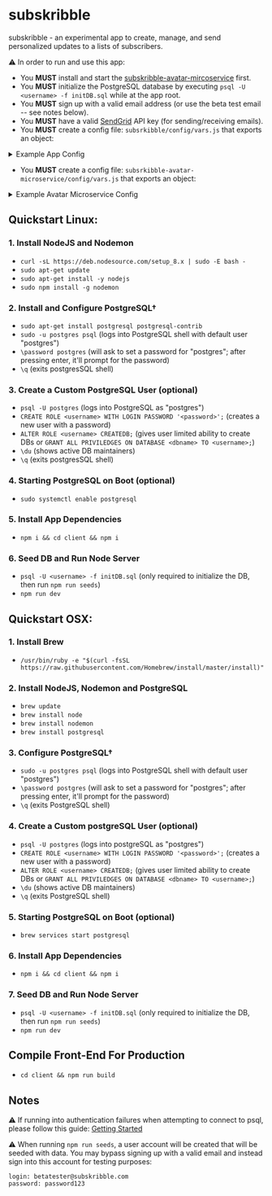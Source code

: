 # subskribble
subskribble - an experimental app to create, manage, and send personalized updates to a lists of subscribers.

⚠️ In order to run and use this app:
- You **MUST** install and start the <a href="https://github.com/mattcarlotta/subskribble-avatar-microservice">subskribble-avatar-mircoservice</a> first.
- You **MUST** initialize the PostgreSQL database by executing `psql -U <username> -f initDB.sql` while at the app root.
- You **MUST** sign up with a valid email address (or use the beta test email -- see notes below).
- You **MUST** have a valid <a href="https://sendgrid.com/">SendGrid</a> API key (for sending/receiving emails).
- You **MUST** create a config file: `subsrkibble/config/vars.js` that exports an object:
<details>
<summary>Example App Config</summary>
<pre><code>
module.exports = {
	"development": {
		cookieKey: "unique_cookie_key",
		database: "postgres_db_name",
		dbport: postgres_db_port,
		dbpassword: "postgres_db_password",
		dbowner: "postgres_db_owner",
		host: "localhost",
		port: 5000,
		portal: "http://localhost:3000/",
		sendgridAPIKey: "sendgrid_api_key",
		url: "http://localhost:5000/",
	},
	"production": {
		cookieKey: "unique_cookie_key",
		database: "postgres_db_name",
		dbport: postgres_db_port,
		dbpassword: "postgres_db_password",
		dbowner: "postgres_db_owner",
		host: "localhost",
		port: 5000,
		portal: "http://project-domain.com",
		sendgridAPIKey: "sendgrid_api_key",
		url: "http://localhost:5000/",
	},
	"staging": {
		cookieKey: "unique_cookie_key",
		database: "postgres_db_name",
		dbport: postgres_db_port,
		dbpassword: "postgres_db_password",
		dbowner: "postgres_db_owner",
		host: "localhost",
		port: 5000,
		portal: "http://staging-domain.com",
		sendgridAPIKey: "sendgrid_api_key",
		url: "http://localhost:5000/",
	},
	"testing": {
		cookieKey: "unique_cookie_key",
		database: "postgres_db_name",
		dbport: postgres_db_port,
		dbpassword: "postgres_db_password",
		dbowner: "postgres_db_owner",
		host: "localhost",
		port: 5000,
		portal: "http://testing-domain.com",
		sendgridAPIKey: "sendgrid_api_key",
		url: "http://localhost:5000/",
	}
}
</code></pre>
</details>


- You **MUST** create a config file: `subsrkibble-avatar-microservice/config/vars.js` that exports an object:
<details>
<summary>Example Avatar Microservice Config</summary>
<pre><code>
module.exports = {
	"development": {
		apiURL: "http://localhost:4000",
		cookieKey: "unique_cookie_key",
		database: "postgres_db_name",
		dbport: postgres_db_port,
		dbpassword: "postgres_db_password",
		dbowner: "postgres_db_owner",
		host: "localhost",
		port: 4000,
		portal: "http://localhost:3000"
	},
	"production": {
		apiURL: "http://avatar.project-domain.com",
		cookieKey: "unique_cookie_key",
		database: "postgres_db_name",
		dbport: postgres_db_port,
		dbpassword: "postgres_db_password",
		dbowner: "postgres_db_owner",
		host: "localhost",
		port: 5000,
		portal: "http://localhost:3000"
	},
	"staging": {
		apiURL: "http://avatar.staging-domain.com",
		cookieKey: "unique_cookie_key",
		database: "postgres_db_name",
		dbport: postgres_db_port,
		dbpassword: "postgres_db_password",
		dbowner: "postgres_db_owner",
		host: "localhost",
		port: 5000,
		portal: "http://staging-domain.com"
	},
	"testing": {
		apiURL: "http://avatar.testing-domain.com",
		cookieKey: "unique_cookie_key",
		database: "postgres_db_name",
		dbport: postgres_db_port,
		dbpassword: "postgres_db_password",
		dbowner: "postgres_db_owner",
		host: "localhost",
		port: 5000,
		portal: "http://testing-domain.com"
	}
}
</code></pre>
</details>

## Quickstart Linux:

### 1. Install NodeJS and Nodemon

- `curl -sL https://deb.nodesource.com/setup_8.x | sudo -E bash -`
- `sudo apt-get update`
- `sudo apt-get install -y nodejs`
- `sudo npm install -g nodemon`

### 2. Install and Configure PostgreSQL†
- `sudo apt-get install postgresql postgresql-contrib`
- `sudo -u postgres psql` (logs into PostgreSQL shell with default user "postgres")
- `\password postgres` (will ask to set a password for "postgres"; after pressing enter, it'll prompt for the password)
- `\q` (exits postgresSQL shell)

### 3. Create a Custom PostgreSQL User (optional)
- `psql -U postgres` (logs into PostgreSQL as "postgres")
- `CREATE ROLE <username> WITH LOGIN PASSWORD '<password>';` (creates a new user with a password)
- `ALTER ROLE <username> CREATEDB;` (gives user limited ability to create DBs or `GRANT ALL PRIVILEDGES ON DATABASE <dbname> TO <username>;`)
- `\du` (shows active DB maintainers)
- `\q` (exits postgresSQL shell)

### 4. Starting PostgreSQL on Boot (optional)
- `sudo systemctl enable postgresql`

### 5. Install App Dependencies

- `npm i && cd client && npm i`

### 6. Seed DB and Run Node Server
- `psql -U <username> -f initDB.sql` (only required to initialize the DB, then run `npm run seeds`)
- `npm run dev`



## Quickstart OSX:

### 1. Install Brew

- `/usr/bin/ruby -e "$(curl -fsSL https://raw.githubusercontent.com/Homebrew/install/master/install)"`

### 2. Install NodeJS, Nodemon and PostgreSQL

- `brew update`
- `brew install node`
- `brew install nodemon`
- `brew install postgresql`

### 3. Configure PostgreSQL†
- `sudo -u postgres psql` (logs into PostgreSQL shell with default user "postgres")
- `\password postgres` (will ask to set a password for "postgres"; after pressing enter, it'll prompt for the password)
- `\q` (exits PostgreSQL shell)

### 4. Create a Custom postgreSQL User (optional)
- `psql -U postgres` (logs into postgreSQL as "postgres")
- `CREATE ROLE <username> WITH LOGIN PASSWORD '<password>';` (creates a new user with a password)
- `ALTER ROLE <username> CREATEDB;` (gives user limited ability to create DBs or `GRANT ALL PRIVILEDGES ON DATABASE <dbname> TO <username>;`)
- `\du` (shows active DB maintainers)
- `\q` (exits PostgreSQL shell)

### 5. Starting PostgreSQL on Boot (optional)
- `brew services start postgresql`

### 6. Install App Dependencies

- `npm i && cd client && npm i`

### 7. Seed DB and Run Node Server
- `psql -U <username> -f initDB.sql` (only required to initialize the DB, then run `npm run seeds`)
- `npm run dev`


## Compile Front-End For Production

- `cd client && npm run build`

## Notes
⚠️ If running into authentication failures when attempting to connect to psql, please follow this guide: <a href="https://connect.boundlessgeo.com/docs/suite/4.8/dataadmin/pgGettingStarted/firstconnect.html">Getting Started</a>

⚠️ When running `npm run seeds`, a user account will be created that will be seeded with data. You may bypass signing up with a valid email and instead sign into this account for testing purposes:
```
login: betatester@subskribble.com
password: password123
```
